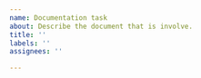 ```yaml
---
name: Documentation task
about: Describe the document that is involve.
title: ''
labels: ''
assignees: ''

---
```




